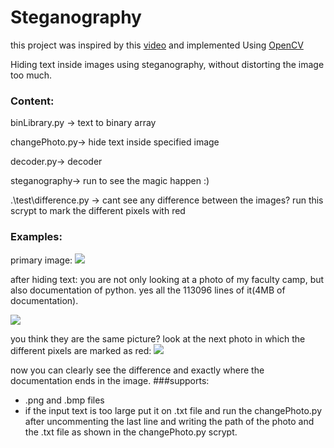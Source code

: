 # Steganography
this project was inspired by this [video](https://www.youtube.com/watch?v=TWEXCYQKyDc&t=400s&ab_channel=Computerphile) 
and implemented Using [OpenCV](https://opencv.org/)

Hiding text inside images using steganography, without distorting the image too much.


### Content:

binLibrary.py -> text to binary array

changePhoto.py-> hide text inside specified image

decoder.py-> decoder

steganography-> run to see the magic happen :)

.\test\difference.py -> cant see any difference between the images? run this scrypt to mark the different pixels with red 


### Examples:
primary image:
![](https://github.com/neginkheirmand/Steganography/blob/main/examples/spring.png?raw=true)

after hiding text:
you are not only looking at a photo of my faculty camp, but also documentation of python. yes all the 113096 lines of it(4MB of documentation).

![](https://github.com/neginkheirmand/Steganography/blob/main/examples/springCoded.png?raw=true)

you think they are the same picture?
look at the next photo in which the different pixels are marked as red:
![](https://github.com/neginkheirmand/Steganography/blob/main/examples/difference.png?raw=true)

now you can clearly see the difference and exactly where the documentation ends in the image.
###supports:
- .png and .bmp files
- if the input text is too large put it on .txt file and run the changePhoto.py after uncommenting the last line and writing the path of the photo and the .txt file as shown in the changePhoto.py scrypt.
